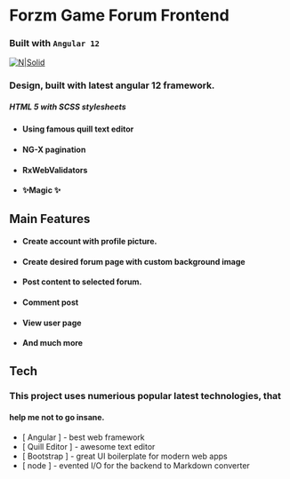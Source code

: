# Forzm Game Forum Frontend
### Built with  `Angular 12`

[![N|Solid](https://cldup.com/dTxpPi9lDf.thumb.png)](https://nodesource.com/products/nsolid)

### Design, built with latest angular 12 framework.
##### HTML 5 with SCSS stylesheets

- #### Using famous quill text editor
- #### NG-X pagination
- #### RxWebValidators
- #### ✨Magic ✨

## Main Features

- #### Create account with profile picture.
- #### Create desired forum page with custom background image
- #### Post content to selected forum. 
- #### Comment post 
- #### View user page
- #### And much more

## Tech

### This project uses numerious popular latest technologies, that
#### help me not to go insane.

- [ Angular ] - best web framework
- [ Quill Editor ] - awesome text editor
- [ Bootstrap ] - great UI boilerplate for modern web apps
- [ node ] - evented I/O for the backend
to Markdown converter








